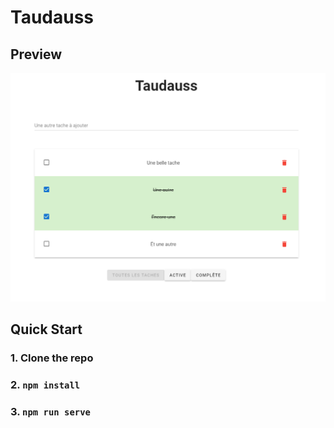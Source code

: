 # Taudauss

## Preview

![alt text](./src/assets/preview.png "TodoList preview")

## Quick Start

### 1. Clone the repo
### 2. `npm install`
### 3. `npm run serve`

